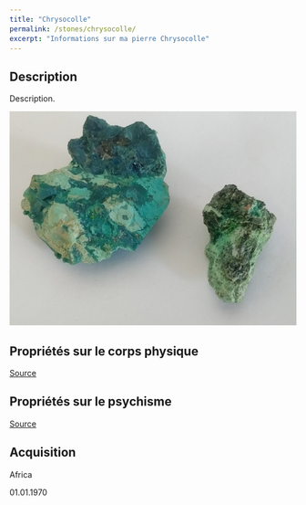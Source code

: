 ```yaml
---
title: "Chrysocolle"
permalink: /stones/chrysocolle/
excerpt: "Informations sur ma pierre Chrysocolle"
---
```


## Description
Description.

![Chrysocolle](/images/stones/Chrysocolle_Africa_2010.jpg "Chrysocolle")

## Propriétés sur le corps physique


[Source](https://)


## Propriétés sur le psychisme


[Source](https://)

## Acquisition
Africa

01.01.1970
